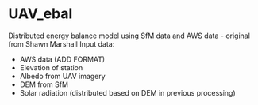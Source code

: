 # UAV_ebal
Distributed energy balance model using SfM data and AWS data - original from Shawn Marshall
Input data:
- AWS data (ADD FORMAT)
- Elevation of station
- Albedo from UAV imagery
- DEM from SfM
- Solar radiation (distributed based on DEM in previous processing)
